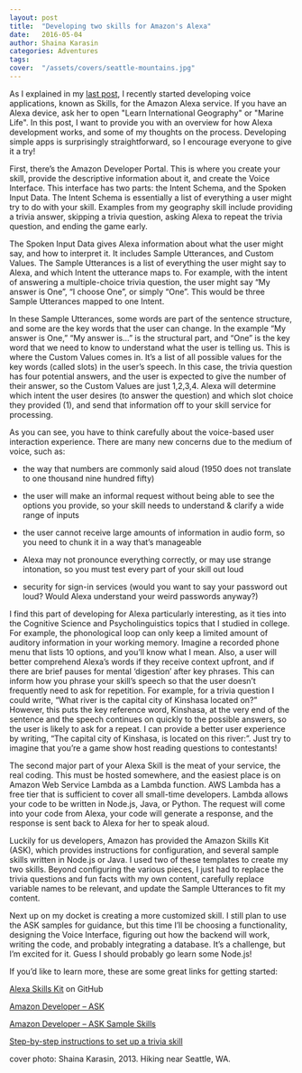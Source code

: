 ```yaml
---
layout: post
title:  "Developing two skills for Amazon's Alexa"
date:   2016-05-04
author: Shaina Karasin
categories: Adventures
tags:	
cover:  "/assets/covers/seattle-mountains.jpg"
---
```

As I explained in my [last post](/adventures/2016/05/02/why-is-alexa-interesting.html), I recently started developing voice applications, known as Skills, for the Amazon Alexa service. If you have an Alexa device, ask her to open "Learn International Geography" or "Marine Life". In this post, I want to provide you with an overview for how Alexa development works, and some of my thoughts on the process. Developing simple apps is surprisingly straightforward, so I encourage everyone to give it a try!

First, there’s the Amazon Developer Portal. This is where you create your skill, provide the descriptive information about it, and create the Voice Interface. This interface has two parts: the Intent Schema, and the Spoken Input Data. The Intent Schema is essentially a list of everything a user might try to do with your skill. Examples from my geography skill include providing a trivia answer, skipping a trivia question, asking Alexa to repeat the trivia question, and ending the game early.

The Spoken Input Data gives Alexa information about what the user might say, and how to interpret it. It includes Sample Utterances, and Custom Values. The Sample Utterances is a list of everything the user might say to Alexa, and which Intent the utterance maps to. For example, with the intent of answering a multiple-choice trivia question, the user might say “My answer is One”, “I choose One”, or simply “One”. This would be three Sample Utterances mapped to one Intent. 

In these Sample Utterances, some words are part of the sentence structure, and some are the key words that the user can change. In the example “My answer is One,” “My answer is…” is the structural part, and “One” is the key word that we need to know to understand what the user is telling us. This is where the Custom Values comes in. It’s a list of all possible values for the key words (called slots) in the user’s speech. In this case, the trivia question has four potential answers, and the user is expected to give the number of their answer, so the Custom Values are just 1,2,3,4. Alexa will determine which intent the user desires (to answer the question) and which slot choice they provided (1), and send that information off to your skill service for processing.

As you can see, you have to think carefully about the voice-based user interaction experience. There are many new concerns due to the medium of voice, such as:

-	the way that numbers are commonly said aloud (1950 does not translate to one thousand nine hundred fifty)

-	the user will make an informal request without being able to see the options you provide, so your skill needs to understand & clarify a wide range of inputs

-	the user cannot receive large amounts of information in audio form, so you need to chunk it in a way that’s manageable

-	Alexa may not pronounce everything correctly, or may use strange intonation, so you must test every part of your skill out loud

-	security for sign-in services (would you want to say your password out loud? Would Alexa understand your weird passwords anyway?)

I find this part of developing for Alexa particularly interesting, as it ties into the Cognitive Science and Psycholinguistics topics that I studied in college. For example, the phonological loop can only keep a limited amount of auditory information in your working memory. Imagine a recorded phone menu that lists 10 options, and you’ll know what I mean. Also, a user will better comprehend Alexa’s words if they receive context upfront, and if there are brief pauses for mental ‘digestion’ after key phrases. This can inform how you phrase your skill’s speech so that the user doesn’t frequently need to ask for repetition. For example, for a trivia question I could write, “What river is the capital city of Kinshasa located on?” However, this puts the key reference word, Kinshasa, at the very end of the sentence and the speech continues on quickly to the possible answers, so the user is likely to ask for a repeat. I can provide a better user experience by writing, “The capital city of Kinshasa, is located on this river:”. Just try to imagine that you’re a game show host reading questions to contestants!

The second major part of your Alexa Skill is the meat of your service, the real coding. This must be hosted somewhere, and the easiest place is on Amazon Web Service Lambda as a Lambda function. AWS Lambda has a free tier that is sufficient to cover all small-time developers. Lambda allows your code to be written in Node.js, Java, or Python. The request will come into your code from Alexa, your code will generate a response, and the response is sent back to Alexa for her to speak aloud.

Luckily for us developers, Amazon has provided the Amazon Skills Kit (ASK), which provides instructions for configuration, and several sample skills written in Node.js or Java. I used two of these templates to create my two skills. Beyond configuring the various pieces, I just had to replace the trivia questions and fun facts with my own content, carefully replace variable names to be relevant, and update the Sample Utterances to fit my content.

Next up on my docket is creating a more customized skill. I still plan to use the ASK samples for guidance, but this time I’ll be choosing a functionality, designing the Voice Interface, figuring out how the backend will work, writing the code, and probably integrating a database. It’s a challenge, but I’m excited for it. Guess I should probably go learn some Node.js!

If you’d like to learn more, these are some great links for getting started:

[Alexa Skills Kit](https://github.com/amzn/alexa-skills-kit-js) on GitHub

[Amazon Developer – ASK](https://developer.amazon.com/public/solutions/alexa/alexa-skills-kit)

[Amazon Developer – ASK Sample Skills](https://developer.amazon.com/public/solutions/alexa/alexa-skills-kit/docs/using-the-alexa-skills-kit-samples)

[Step-by-step instructions to set up a trivia skill]( https://developer.amazon.com/appsandservices/community/post/TxDJWS16KUPVKO/New-Alexa-Skills-Kit-Template-Build-a-Trivia-Skill-in-under-an-Hour)

cover photo: Shaina Karasin, 2013. Hiking near Seattle, WA.